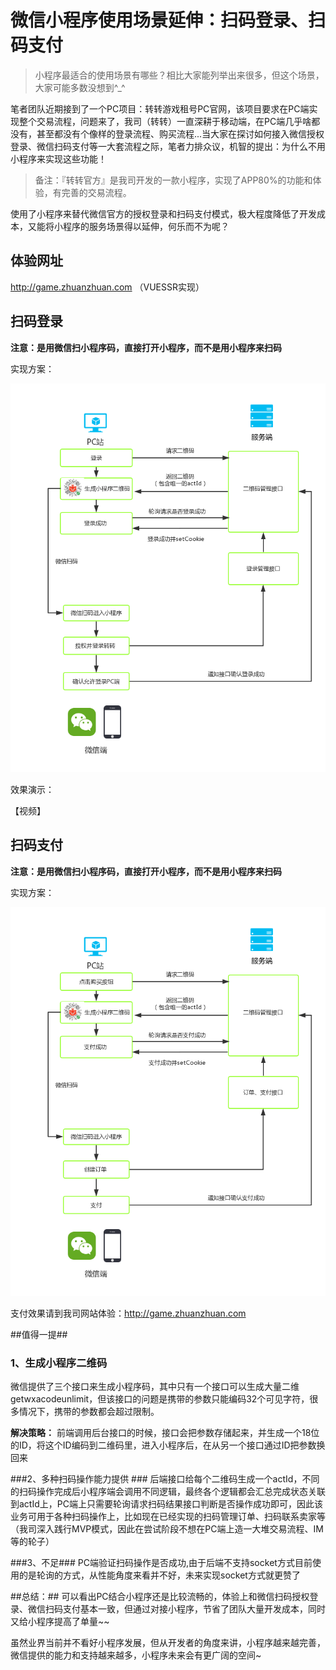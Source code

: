 # 微信小程序使用场景延伸：扫码登录、扫码支付 #
> 小程序最适合的使用场景有哪些？相比大家能列举出来很多，但这个场景，大家可能多数没想到^_^

笔者团队近期接到了一个PC项目：转转游戏租号PC官网，该项目要求在PC端实现整个交易流程，问题来了，我司（转转）一直深耕于移动端，在PC端几乎啥都没有，甚至都没有个像样的登录流程、购买流程...当大家在探讨如何接入微信授权登录、微信扫码支付等一大套流程之际，笔者力排众议，机智的提出：为什么不用小程序来实现这些功能！

> 备注：『转转官方』是我司开发的一款小程序，实现了APP80%的功能和体验，有完善的交易流程。

使用了小程序来替代微信官方的授权登录和扫码支付模式，极大程度降低了开发成本，又能将小程序的服务场景得以延伸，何乐而不为呢？
## 体验网址 ##
http://game.zhuanzhuan.com （VUESSR实现）

## 扫码登录 ##
**注意：是用微信扫小程序码，直接打开小程序，而不是用小程序来扫码**

实现方案：

![](./code/logic1.png)

效果演示：

【视频】


## 扫码支付 ##
**注意：是用微信扫小程序码，直接打开小程序，而不是用小程序来扫码**

实现方案：

![](./code/logic2.png)

支付效果请到我司网站体验：http://game.zhuanzhuan.com

##值得一提##
### 1、生成小程序二维码 ###
微信提供了三个接口来生成小程序码，其中只有一个接口可以生成大量二维getwxacodeunlimit，但该接口的问题是携带的参数只能编码32个可见字符，很多情况下，携带的参数都会超过限制。

**解决策略：**
前端调用后台接口的时候，接口会把参数存储起来，并生成一个18位的ID，将这个ID编码到二维码里，进入小程序后，在从另一个接口通过ID把参数换回来

###2、多种扫码操作能力提供 ###
后端接口给每个二维码生成一个actId，不同的扫码操作完成后小程序端会调用不同逻辑，最终各个逻辑都会汇总完成状态关联到actId上，PC端上只需要轮询请求扫码结果接口判断是否操作成功即可，因此该业务可用于各种扫码操作上，比如现在已经实现的扫码管理订单、扫码联系卖家等（我司深入践行MVP模式，因此在尝试阶段不想在PC端上造一大堆交易流程、IM等的轮子）

###3、不足###
PC端验证扫码操作是否成功,由于后端不支持socket方式目前使用的是轮询的方式，从性能角度来看并不好，未来实现socket方式就更赞了

##总结：##
可以看出PC结合小程序还是比较流畅的，体验上和微信扫码授权登录、微信扫码支付基本一致，但通过对接小程序，节省了团队大量开发成本，同时又给小程序提高了单量~~

虽然业界当前并不看好小程序发展，但从开发者的角度来讲，小程序越来越完善，微信提供的能力和支持越来越多，小程序未来会有更广阔的空间~
